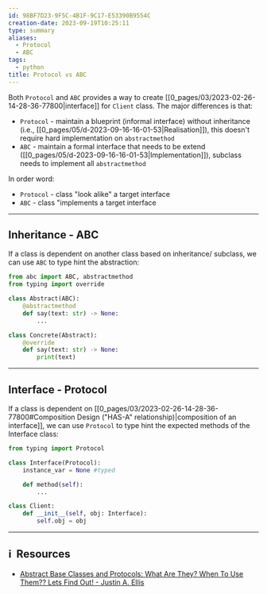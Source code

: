 ```yaml
---
id: 98BF7D23-9F5C-4B1F-9C17-E53390B9554C
creation-date: 2023-09-19T10:25:11
type: summary
aliases:
  - Protocol
  - ABC
tags:
  - python
title: Protocol vs ABC
---
```

Both `Protocol` and `ABC` provides a way to create [[0_pages/03/2023-02-26-14-28-36-77800|interface]] for `Client` class. The major differences is that: 
- `Protocol` - maintain a blueprint (informal interface) without inheritance (i.e., [[0_pages/05/d-2023-09-16-16-01-53|Realisation]]), this doesn't require hard implementation on `abstractmethod`
- `ABC` - maintain a formal interface that needs to be extend ([[0_pages/05/d-2023-09-16-16-01-53|Implementation]]), subclass needs to implement all `abstractmethod`

In order word: 
- `Protocol` - class "look alike" a target interface
- `ABC` - class "implements a target interface

---
## Inheritance - ABC

If a class is dependent on another class based on inheritance/ subclass, we can use `ABC` to type hint the abstraction: 

```python
from abc import ABC, abstractmethod
from typing import override

class Abstract(ABC):
	@abstractmethod
	def say(text: str) -> None:
		...

class Concrete(Abstract):
	@override
	def say(text: str) -> None:
		print(text)
```

---
## Interface - Protocol 

If a class is dependent on [[0_pages/03/2023-02-26-14-28-36-77800#Composition Design ("HAS-A" relationship)|composition of an interface]], we can use `Protocol` to type hint the expected methods of the Interface class:

```python
from typing import Protocol

class Interface(Protocol):
	instance_var = None #typed

	def method(self):
		...

class Client:
	def __init__(self, obj: Interface):
		self.obj = obj
```

---
## ℹ️  Resources
- [Abstract Base Classes and Protocols: What Are They? When To Use Them?? Lets Find Out! - Justin A. Ellis](https://jellis18.github.io/post/2022-01-11-abc-vs-protocol/)